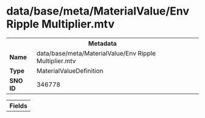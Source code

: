 <h1>data/base/meta/MaterialValue/Env Ripple Multiplier.mtv</h1><table><tr><th colspan="100%">Metadata</th></tr><tr><td><b>Name</b></td><td>data/base/meta/MaterialValue/Env Ripple Multiplier.mtv</td></tr><tr><td><b>Type</b></td><td>MaterialValueDefinition</td></tr><tr><td><b>SNO ID</b></td><td>346778</td></tr></table>

<table><tr><th colspan="100%">Fields</th></tr></table>

